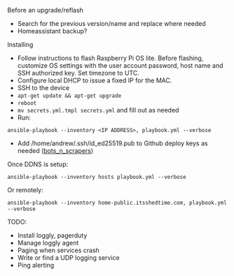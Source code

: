 Before an upgrade/reflash
* Search for the previous version/name and replace where needed
* Homeassistant backup?

Installing
* Follow instructions to flash Raspberry Pi OS lite. Before flashing, customize OS settings with the user account password, host name and SSH authorized key. Set timezone to UTC.
* Configure local DHCP to issue a fixed IP for the MAC.
* SSH to the device
* `apt-get update && apt-get upgrade`
*  `reboot`
* `mv secrets.yml.tmpl secrets.yml` and fill out as needed
* Run:
```
ansible-playbook --inventory <IP ADDRESS>, playbook.yml --verbose
```

* Add /home/andrew/.ssh/id_ed25519.pub to Github deploy keys as needed ([bots_n_scrapers](https://github.com/metcalf/bots_n_scrapers/settings/keys))

Once DDNS is setup:
```
ansible-playbook --inventory hosts playbook.yml --verbose
```
Or remotely:
```
ansible-playbook --inventory home-public.itsshedtime.com, playbook.yml --verbose
```

TODO:
* Install loggly, pagerduty
* Manage loggly agent
* Paging when services crash
* Write or find a UDP logging service
* Ping alerting
